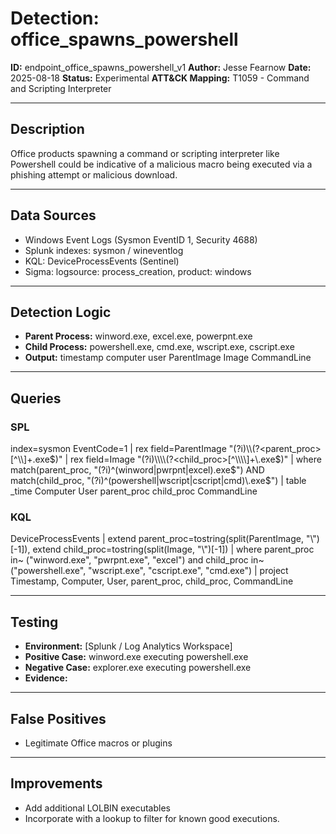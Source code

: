 # Detection: office_spawns_powershell

**ID:** endpoint_office_spawns_powershell_v1
**Author:** Jesse Fearnow
**Date:** 2025-08-18
**Status:** Experimental
**ATT&CK Mapping:** T1059 - Command and Scripting Interpreter

---

## Description
Office products spawning a command or scripting interpreter like Powershell could be indicative of a malicious macro being executed via a phishing attempt or malicious download.

---

## Data Sources
- Windows Event Logs (Sysmon EventID 1, Security 4688)
- Splunk indexes: sysmon / wineventlog
- KQL: DeviceProcessEvents (Sentinel)
- Sigma: logsource: process_creation, product: windows

---

## Detection Logic
- **Parent Process:** winword.exe, excel.exe, powerpnt.exe
- **Child Process:** powershell.exe, cmd.exe, wscript.exe, cscript.exe 
- **Output:** timestamp computer user ParentImage Image CommandLine 

---

## Queries

### SPL
index=sysmon EventCode=1
| rex field=ParentImage "(?i)\\\\(?<parent_proc>[^\\\\]+\.exe$)"
| rex field=Image "(?i)\\\\(?<child_proc>[^\\\\]+\.exe$)"
| where match(parent_proc, "(?i)^(winword|pwrpnt|excel)\.exe$") AND match(child_proc, "(?i)^(powershell|wscript|cscript|cmd)\.exe$")
| table _time Computer User parent_proc child_proc CommandLine

### KQL
DeviceProcessEvents
| extend parent_proc=tostring(split(ParentImage, "\\")[-1]), extend child_proc=tostring(split(Image, "\\")[-1])
| where parent_proc in~ ("winword.exe", "pwrpnt.exe", "excel") and child_proc in~ ("powershell.exe", "wscript.exe", "cscript.exe", "cmd.exe")
| project Timestamp, Computer, User, parent_proc, child_proc, CommandLine

---

## Testing
- **Environment:** [Splunk / Log Analytics Workspace]
- **Positive Case:** winword.exe executing powershell.exe
- **Negative Case:** explorer.exe executing powershell.exe
- **Evidence:** 



---

## False Positives
- Legitimate Office macros or plugins

---

## Improvements
- Add additional LOLBIN executables
- Incorporate with a lookup to filter for known good executions.
